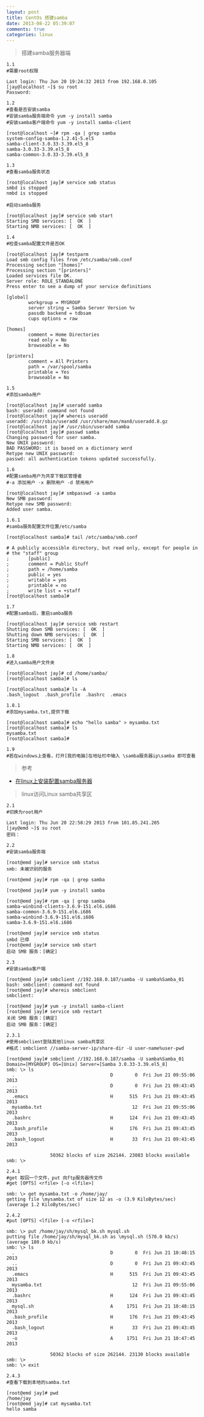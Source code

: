 ```yaml
---
layout: post
title: CentOs 搭建samba
date: 2013-08-22 05:39:07
comments: true
categories: linux
---
```

> 搭建samba服务器端

    1.1
    #需要root权限
    
    Last login: Thu Jun 20 19:24:32 2013 from 192.168.0.105
    [jay@localhost ~]$ su root
    Password: 
    
    1.2 
    #查看是否安装samba
    #安装samba服务端命令 yum -y install samba
    #安装samba客户端命令 yum -y install samba-client
    
    [root@localhost ~]# rpm -qa | grep samba
    system-config-samba-1.2.41-5.el5
    samba-client-3.0.33-3.39.el5_8
    samba-3.0.33-3.39.el5_8
    samba-common-3.0.33-3.39.el5_8
    
    1.3 
    #查看samba服务状态
    
    [root@localhost jay]# service smb status
    smbd is stopped
    nmbd is stopped
    
    #启动samba服务
    
    [root@localhost jay]# service smb start
    Starting SMB services: [  OK  ]
    Starting NMB services: [  OK  ]
    
    1.4 
    #检查samba配置文件是否OK
    
    [root@localhost jay]# testparm
    Load smb config files from /etc/samba/smb.conf
    Processing section "[homes]"
    Processing section "[printers]"
    Loaded services file OK.
    Server role: ROLE_STANDALONE
    Press enter to see a dump of your service definitions
    
    [global]
            workgroup = MYGROUP
            server string = Samba Server Version %v
            passdb backend = tdbsam
            cups options = raw
    
    [homes]
            comment = Home Directories
            read only = No
            browseable = No
    
    [printers]
            comment = All Printers
            path = /var/spool/samba
            printable = Yes
            browseable = No
    
    1.5 
    #添加samba用户
    
    [root@localhost jay]# useradd samba
    bash: useradd: command not found
    [root@localhost jay]# whereis useradd
    useradd: /usr/sbin/useradd /usr/share/man/man8/useradd.8.gz
    [root@localhost jay]# /usr/sbin/useradd samba
    [root@localhost jay]# passwd samba
    Changing password for user samba.
    New UNIX password: 
    BAD PASSWORD: it is based on a dictionary word
    Retype new UNIX password: 
    passwd: all authentication tokens updated successfully.
    
    1.6 
    #配置samba用户为共享下载区管理者
    #-a 添加用户 -x 删除用户 -d 禁用用户
    
    [root@localhost jay]# smbpasswd -a samba
    New SMB password:
    Retype new SMB password:
    Added user samba.
    
    1.6.1 
    #samba服务配置文件位置/etc/samba
    
    [root@localhost samba]# tail /etc/samba/smb.conf 
    
    # A publicly accessible directory, but read only, except for people in
    # the "staff" group
    ;       [public]
    ;       comment = Public Stuff
    ;       path = /home/samba
    ;       public = yes
    ;       writable = yes
    ;       printable = no
    ;       write list = +staff
    [root@localhost samba]# 
    
    1.7 
    #配置samba后，重启samba服务
    
    [root@localhost jay]# service smb restart
    Shutting down SMB services: [  OK  ]
    Shutting down NMB services: [  OK  ]
    Starting SMB services: [  OK  ]
    Starting NMB services: [  OK  ]
    
    1.8 
    #进入samba用户文件夹
    
    [root@localhost jay]# cd /home/samba/
    [root@localhost samba]# ls
    
    [root@localhost samba]# ls -A 
    .bash_logout  .bash_profile  .bashrc  .emacs
    
    1.8.1 
    #添加mysamba.txt,提供下载
    
    [root@localhost samba]# echo "hello samba" > mysamba.txt
    [root@localhost samba]# ls
    mysamba.txt
    [root@localhost samba]# 
    
    1.9
    #若在windows上查看，打开[我的电脑]在地址栏中输入 \samba服务器ip\samba 即可查看

>参考
+ [在linux上安装配置samba服务器](http://publish.it168.com/2007/0629/20070629156203.shtml)

> linux访问Linux samba共享区

    2.1
    #切换为root用户
    
    Last login: Thu Jun 20 22:58:29 2013 from 101.85.241.205
    [jay@emd ~]$ su root
    密码：
    
    2.2
    #安装samba服务端
    
    [root@emd jay]# service smb status
    smb: 未被识别的服务
    
    [root@emd jay]# rpm -qa | grep samba
    
    [root@emd jay]# yum -y install samba
    
    [root@emd jay]# rpm -qa | grep samba
    samba-winbind-clients-3.6.9-151.el6.i686
    samba-common-3.6.9-151.el6.i686
    samba-winbind-3.6.9-151.el6.i686
    samba-3.6.9-151.el6.i686
    
    [root@emd jay]# service smb status
    smbd 已停
    [root@emd jay]# service smb start
    启动 SMB 服务：[确定]
    
    2.3
    #安装samba客户端
    
    [root@emd jay]# smbclient //192.168.0.187/samba -U samba%Samba_01
    bash: smbclient: command not found
    [root@emd jay]# whereis smbclient
    smbclient:
    
    [root@emd jay]# yum -y install samba-client
    [root@emd jay]# service smb restart
    关闭 SMB 服务：[确定]
    启动 SMB 服务：[确定]
    
    2.3.1
    #使用smbclient登陆其他linux samba共享区
    #格式：smbclient //samba-server-ip/share-dir -U user-name%user-pwd
    
    [root@emd jay]# smbclient //192.168.0.187/samba -U samba%Samba_01
    Domain=[MYGROUP] OS=[Unix] Server=[Samba 3.0.33-3.39.el5_8]
    smb: \> ls
      .                                   D        0  Fri Jun 21 09:55:06 2013
      ..                                  D        0  Fri Jun 21 09:43:45 2013
      .emacs                              H      515  Fri Jun 21 09:43:45 2013
      mysamba.txt                                 12  Fri Jun 21 09:55:06 2013
      .bashrc                             H      124  Fri Jun 21 09:43:45 2013
      .bash_profile                       H      176  Fri Jun 21 09:43:45 2013
      .bash_logout                        H       33  Fri Jun 21 09:43:45 2013
    
                    50362 blocks of size 262144. 23083 blocks available
    smb: \> 
    
    2.4.1
    #get 取回一个文件，put 向ftp服务器传文件
    #get [OPTS] <rfile> [-o <lfile>]
    
    smb: \> get mysamba.txt -o /home/jay/
    getting file \mysamba.txt of size 12 as -o (3.9 KiloBytes/sec) (average 1.2 KiloBytes/sec)
    
    2.4.2
    #put [OPTS] <lfile> [-o <rfile>]
    
    smb: \> put /home/jay/sh/mysql_bk.sh mysql.sh
    putting file /home/jay/sh/mysql_bk.sh as \mysql.sh (570.0 kb/s) (average 180.0 kb/s)
    smb: \> ls
      .                                   D        0  Fri Jun 21 10:48:15 2013
      ..                                  D        0  Fri Jun 21 09:43:45 2013
      .emacs                              H      515  Fri Jun 21 09:43:45 2013
      mysamba.txt                                 12  Fri Jun 21 09:55:06 2013
      .bashrc                             H      124  Fri Jun 21 09:43:45 2013
      mysql.sh                            A     1751  Fri Jun 21 10:48:15 2013
      .bash_profile                       H      176  Fri Jun 21 09:43:45 2013
      .bash_logout                        H       33  Fri Jun 21 09:43:45 2013
      -o                                  A     1751  Fri Jun 21 10:47:45 2013
    
                    50362 blocks of size 262144. 23130 blocks available
    smb: \> 
    smb: \> exit
    
    2.4.3
    #查看下载到本地的samba.txt
    
    [root@emd jay]# pwd
    /home/jay
    [root@emd jay]# cat mysamba.txt 
    hello samba
